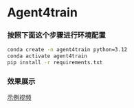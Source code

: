 # Agent4train
### 按照下面这个步骤进行环境配置
```bash
conda create -n agent4train python=3.12
conda activate agent4train
pip install -r requirements.txt
```
### 效果展示
[示例视频](https://github.com/SongWWWWWW/Agent4train/blob/master/video.mp4)